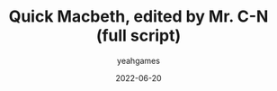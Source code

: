 ---
layout: artifact
featimg: //archive2.yeahgames.net/c/artifacts/d/0006/png/1.png
title: Quick Macbeth, edited by Mr. C-N (full script)
date: 2022-06-20
author: yeahgames
comments: true
categories: [Digital, Document, PDF]
permalink: /artifacts/view/d/0006
link: https://artifacts.yeahgames.net/artifacts/view/d/0006
serial: D0006
submitter: undone
archivist: nnillat
items:
 - pdf-1
 - png-1
adate: 2023-04-24
description: "Michael Carens-Nedelsky (Mr. C-N)'s edited edition of Shakespeare's Macbeth for his grade 8 English class."
location: archive2
status: complete
notes: "This is the original, full script. To see the individual parts, check the physicial artifact archive."
keywords:  
 - mrcn
 - script
 - pdf
 - document
---